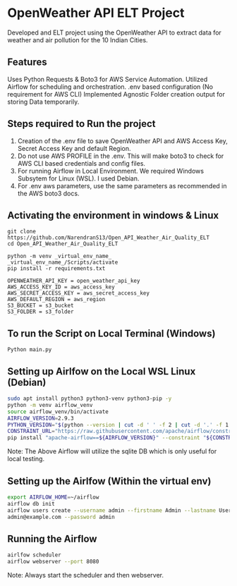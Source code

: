 # OpenWeather API ELT Project
Developed and ELT project using the OpenWeather API to extract data for weather and air pollution for the 10 Indian Cities.

## Features
Uses Python Requests & Boto3 for AWS Service Automation.
Utilized Airflow for scheduling and orchestration.
.env based configuration (No requirement for AWS CLI)
Implemented Agnostic Folder creation output for storing Data temporarily.

## Steps required to Run the project
1. Creation of the .env file to save OpenWeather API and AWS Access Key, Secret Access Key and default Region.
2. Do not use AWS PROFILE in the .env. This will make boto3 to check for AWS CLI based credentials and config files.
3. For running Airflow in Local Environment. We required Windows Subsytem for Linux (WSL). I used Debian.
4. For .env aws parameters, use the same parameters as recommended in the AWS boto3 docs.

## Activating the environment in windows & Linux
``` terminal
git clone https://github.com/NarendranS13/Open_API_Weather_Air_Quality_ELT
cd Open_API_Weather_Air_Quality_ELT
```

``` terminal
python -m venv _virtual_env_name_
_virtual_env_name_/Scripts/activate
pip install -r requirements.txt
```

``` .env
OPENWEATHER_API_KEY = open_weather_api_key
AWS_ACCESS_KEY_ID = aws_access_key
AWS_SECRET_ACCESS_KEY = aws_secret_access_key
AWS_DEFAULT_REGION = aws_region
S3_BUCKET = s3_bucket
S3_FOLDER = s3_folder
```

## To run the Script on Local Terminal (Windows)

``` terminal
Python main.py
```
## Setting up Airlfow on the Local WSL Linux (Debian)

```bash
sudo apt install python3 python3-venv python3-pip -y
python -m venv airflow_venv
source airflow_venv/bin/activate
AIRFLOW_VERSION=2.9.3
PYTHON_VERSION="$(python --version | cut -d ' ' -f 2 | cut -d '.' -f 1,2)"
CONSTRAINT_URL="https://raw.githubusercontent.com/apache/airflow/constraints-${AIRFLOW_VERSION}/constraints-${PYTHON_VERSION}.txt"
pip install "apache-airflow==${AIRFLOW_VERSION}" --constraint "${CONSTRAINT_URL}"
```

Note: The Above Airflow will utilize the sqlite DB which is only useful for local testing. 

## Setting up the Airlfow (Within the virtual env)
```bash
export AIRFLOW_HOME=~/airflow
airflow db init
airflow users create --username admin --firstname Admin --lastname User --role Admin --email
admin@example.com --password admin
```

## Running the Airflow
``` bash
airlfow scheduler
airflow webserver --port 8080
```

Note: Always start the scheduler and then webserver.

